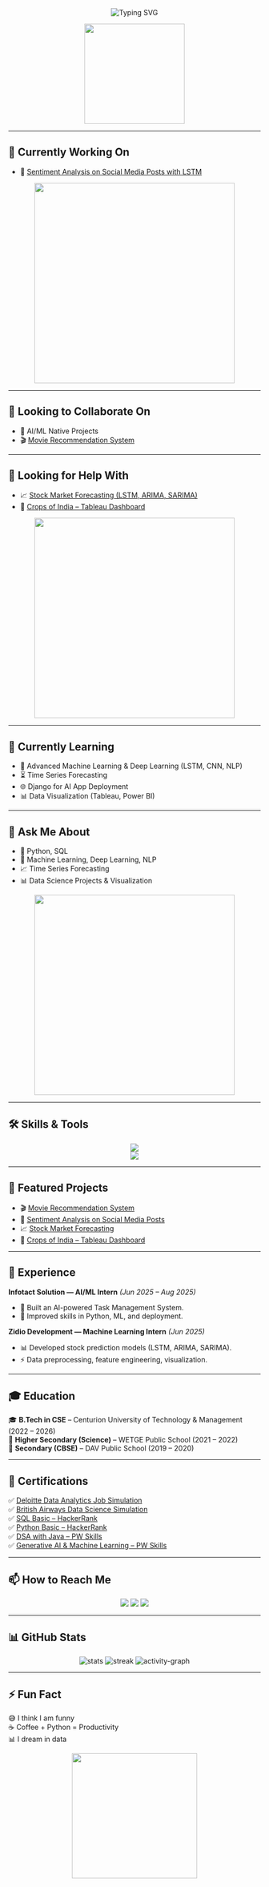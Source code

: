 <!-- Profile Header -->
<div align="center">
  <img src="https://readme-typing-svg.herokuapp.com?font=Fira+Code&weight=600&size=28&pause=1000&color=00C2FF&center=true&vCenter=true&width=700&lines=Hi+👋,+I'm+Amanur+Rab;Data+Science+Enthusiast+📊;AI/ML+Intern+🤖;Turning+Data+into+Insights+🚀" alt="Typing SVG" />
</div>

<p align="center">
  <img src="https://media.giphy.com/media/WUlplcMpOCEmTGBtBW/giphy.gif" width="200">
</p>

---

## 🔭 Currently Working On
- 🚧 [Sentiment Analysis on Social Media Posts with LSTM](https://github.com/Amanurrab/Sentiment-Analysis-on-Social-Media-Posts-with-LSTM)  

<p align="center">
  <img src="https://media.giphy.com/media/qgQUggAC3Pfv687qPC/giphy.gif" width="400">
</p>

---

## 👯 Looking to Collaborate On
- 🤝 AI/ML Native Projects  
- 🎬 [Movie Recommendation System](https://github.com/Amanurrab/movie-recommendation-system)

---

## 🤝 Looking for Help With
- 📈 [Stock Market Forecasting (LSTM, ARIMA, SARIMA)](https://github.com/Amanurrab/-Stock-Market-Forecasting-LSTM-ARIMA-SARIMA)  
- 🌾 [Crops of India – Tableau Dashboard](https://github.com/Amanurrab/production-of-indian-crops-project-tableau-)  

<p align="center">
  <img src="https://media.giphy.com/media/26tn33aiTi1jkl6H6/giphy.gif" width="400">
</p>

---

## 🌱 Currently Learning
- 🧠 Advanced Machine Learning & Deep Learning (LSTM, CNN, NLP)  
- ⏳ Time Series Forecasting  
- 🌐 Django for AI App Deployment  
- 📊 Data Visualization (Tableau, Power BI)  

---

## 💬 Ask Me About
- 🐍 Python, SQL  
- 🤖 Machine Learning, Deep Learning, NLP  
- 📈 Time Series Forecasting  
- 📊 Data Science Projects & Visualization  

<p align="center">
  <img src="https://media.giphy.com/media/f3iwJFOVOwuy7K6FFw/giphy.gif" width="400">
</p>

---

## 🛠️ Skills & Tools
<p align="center">
  <img src="https://skillicons.dev/icons?i=python,java,git,github,mysql,tensorflow,pytorch,sklearn" /><br>
  <img src="https://skillicons.dev/icons?i=tableau,linux,vscode,figma" />
</p>

---

## 📂 Featured Projects
- 🎬 [Movie Recommendation System](https://github.com/Amanurrab/movie-recommendation-system)  
- 💬 [Sentiment Analysis on Social Media Posts](https://github.com/Amanurrab/Sentiment-Analysis-on-Social-Media-Posts-with-LSTM)  
- 📈 [Stock Market Forecasting](https://github.com/Amanurrab/-Stock-Market-Forecasting-LSTM-ARIMA-SARIMA)  
- 🌾 [Crops of India – Tableau Dashboard](https://github.com/Amanurrab/production-of-indian-crops-project-tableau-)  

---

## 💼 Experience
**Infotact Solution — AI/ML Intern** *(Jun 2025 – Aug 2025)*  
- 🚀 Built an AI-powered Task Management System.  
- 📌 Improved skills in Python, ML, and deployment.  

**Zidio Development — Machine Learning Intern** *(Jun 2025)*  
- 📊 Developed stock prediction models (LSTM, ARIMA, SARIMA).  
- ⚡ Data preprocessing, feature engineering, visualization.  

---

## 🎓 Education
🎓 **B.Tech in CSE** – Centurion University of Technology & Management (2022 – 2026)  
🏫 **Higher Secondary (Science)** – WETGE Public School (2021 – 2022)  
📘 **Secondary (CBSE)** – DAV Public School (2019 – 2020)  

---

## 📜 Certifications
✅ [Deloitte Data Analytics Job Simulation](https://www.theforage.com/simulations/deloitte-au/data-analytics-s5zy)  
✅ [British Airways Data Science Simulation](https://www.theforage.com/simulations/british-airways/data-science-yqoz)  
✅ [SQL Basic – HackerRank](https://www.hackerrank.com/certificates/ef37aba3bf3b)  
✅ [Python Basic – HackerRank](https://www.hackerrank.com/certificates/bd36f192ed3b)  
✅ [DSA with Java – PW Skills](https://pwskills.com/learn/course/decode-java-with-dsa-course-april24)  
✅ [Generative AI & Machine Learning – PW Skills](https://pwskills.com/learn/career-path/data-science-with-generative-ai-course-hinglish)  

---

## 📫 How to Reach Me
<p align="center">
  <a href="mailto:amanurrabz4591@gmail.com"><img src="https://img.shields.io/badge/Email-D14836?style=for-the-badge&logo=gmail&logoColor=white" /></a>
  <a href="https://www.linkedin.com/public-profile/settings?trk=d_flagship3_profile_self_view_public_profile"><img src="https://img.shields.io/badge/LinkedIn-0077B5?style=for-the-badge&logo=linkedin&logoColor=white" /></a>
  <a href="https://github.com/Amanurrab"><img src="https://img.shields.io/badge/GitHub-000000?style=for-the-badge&logo=github&logoColor=white" /></a>
</p>

---

## 📊 GitHub Stats
<p align="center">
  <img src="https://github-readme-stats.vercel.app/api?username=Amanurrab&show_icons=true&theme=radical" alt="stats" />
  <img src="https://github-readme-streak-stats.herokuapp.com?user=Amanurrab&theme=radical" alt="streak" />
  <img src="https://github-readme-activity-graph.vercel.app/graph?username=Amanurrab&theme=react-dark&hide_border=true&area=true" alt="activity-graph"/>
</p>

---

## ⚡ Fun Fact
😅 I think I am funny  
☕ Coffee + Python = Productivity  
📊 I dream in data  

<p align="center">
  <img src="https://media.giphy.com/media/LHZyixOnHwDDy/giphy.gif" width="250">
</p>
